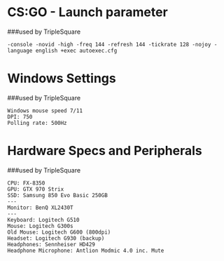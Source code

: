 
# CS:GO - Launch parameter
###used by TripleSquare
```
-console -novid -high -freq 144 -refresh 144 -tickrate 128 -nojoy -language english +exec autoexec.cfg
```


# Windows Settings 
###used by TripleSquare
```
Windows mouse speed 7/11
DPI: 750
Polling rate: 500Hz
```



# Hardware Specs and Peripherals 
###used by TripleSquare
```
CPU: FX-8350
GPU: GTX 970 Strix
SSD: Samsung 850 Evo Basic 250GB
---
Monitor: BenQ XL2430T
---
Keyboard: Logitech G510
Mouse: Logitech G300s
Old Mouse: Logitech G600 (800dpi)
Headset: Logitech G930 (backup)
Headphones: Sennheiser HD429
Headphone Microphone: Antlion Modmic 4.0 inc. Mute 
```